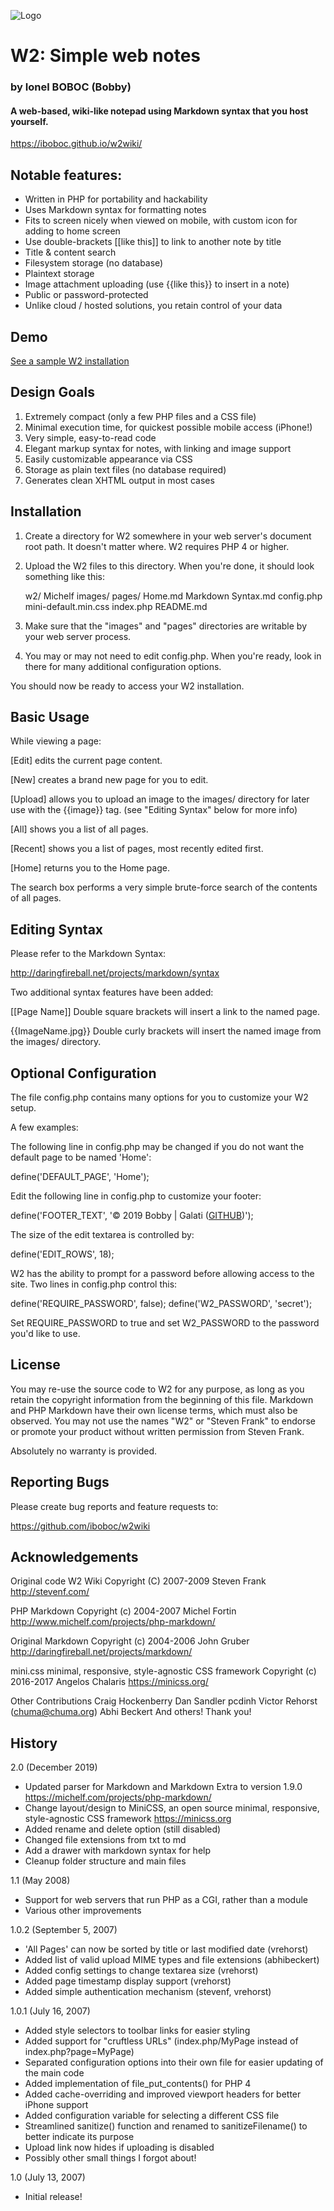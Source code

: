 ![Logo](https://github.com/iboboc/w2wiki/blob/master/icon.png "W2Wiki Logo")

# W2: Simple web notes
### by Ionel BOBOC (Bobby)
#### A web-based, wiki-like notepad using Markdown syntax that you host yourself.
<https://iboboc.github.io/w2wiki/>

## Notable features:

- Written in PHP for portability and hackability
- Uses Markdown syntax for formatting notes
- Fits to screen nicely when viewed on mobile, with custom icon for adding to home screen
- Use double-brackets [[like this]] to link to another note by title
- Title & content search
- Filesystem storage (no database)
- Plaintext storage
- Image attachment uploading (use {{like this}} to insert in a note)
- Public or password-protected 
- Unlike cloud / hosted solutions, you retain control of your data

## Demo

[See a sample W2 installation](http://boboc.net/w2demo/)

## Design Goals

1. Extremely compact (only a few PHP files and a CSS file)
2. Minimal execution time, for quickest possible mobile access (iPhone!)
3. Very simple, easy-to-read code
4. Elegant markup syntax for notes, with linking and image support
5. Easily customizable appearance via CSS
6. Storage as plain text files (no database required)
7. Generates clean XHTML output in most cases

## Installation

1. Create a directory for W2 somewhere in your web server's document root path.  It doesn't matter where.  W2 requires PHP 4 or higher.
   
2. Upload the W2 files to this directory.  When you're done, it should look something like this:
   
   w2/
       Michelf
       images/
       pages/
           Home.md
           Markdown Syntax.md
       config.php
       mini-default.min.css 
       index.php
       README.md
       
3. Make sure that the "images" and "pages" directories are writable by your web server process.
   
4. You may or may not need to edit config.php.  When you're ready, look in there for many additional configuration options.

You should now be ready to access your W2 installation.


## Basic Usage

While viewing a page:

  [Edit] edits the current page content.

  [New] creates a brand new page for you to edit.

  [Upload] allows you to upload an image to the images/ directory for later use with the {{image}} tag.  (see "Editing Syntax" below for more info)

  [All] shows you a list of all pages.
  
  [Recent] shows you a list of pages, most recently edited first.

  [Home] returns you to the Home page.

  The search box performs a very simple brute-force search of the contents of all pages.


## Editing Syntax

Please refer to the Markdown Syntax:

  <http://daringfireball.net/projects/markdown/syntax>

Two additional syntax features have been added:

  [[Page Name]] 
      Double square brackets will insert a link to the named page.
      
  {{ImageName.jpg}}
      Double curly brackets will insert the named image from the images/ directory.


## Optional Configuration

The file config.php contains many options for you to customize your W2 setup.

A few examples:

The following line in config.php may be changed if you do not want the default page to be named 'Home':

  define('DEFAULT_PAGE', 'Home');

Edit the following line in config.php to customize your footer:

  define('FOOTER_TEXT', '&copy; 2019 Bobby | Galati (<a href="https:\\github.com\iboboc\w2wiki">GITHUB</a>)');

The size of the edit textarea is controlled by:

  define('EDIT_ROWS', 18);

W2 has the ability to prompt for a password before allowing access to the
site.  Two lines in config.php control this:

  define('REQUIRE_PASSWORD', false);
  define('W2_PASSWORD', 'secret');

Set REQUIRE_PASSWORD to true and set W2_PASSWORD to the password you'd like
to use.


## License

You may re-use the source code to W2 for any purpose, as long as you retain 
the copyright information from the beginning of this file.  Markdown and PHP
Markdown have their own license terms, which must also be observed.  You may 
not use the names "W2" or "Steven Frank" to endorse or promote your product 
without written permission from Steven Frank.

Absolutely no warranty is provided.


## Reporting Bugs

Please create bug reports and feature requests to:

  <https://github.com/iboboc/w2wiki>


## Acknowledgements

Original code W2 Wiki
  Copyright (C) 2007-2009 Steven Frank 
  <http://stevenf.com/>

PHP Markdown
  Copyright (c) 2004-2007 Michel Fortin  
  <http://www.michelf.com/projects/php-markdown/>

Original Markdown
  Copyright (c) 2004-2006 John Gruber  
  <http://daringfireball.net/projects/markdown/>

mini.css minimal, responsive, style-agnostic CSS framework
  Copyright (c) 2016-2017 Angelos Chalaris
  <https://minicss.org/>

Other Contributions
  Craig Hockenberry
  Dan Sandler
  pcdinh
  Victor Rehorst (chuma@chuma.org)
  Abhi Beckert
  And others!  Thank you!
  
  
## History

2.0 (December 2019)

  - Updated parser for Markdown and Markdown Extra to version 1.9.0 https://michelf.com/projects/php-markdown/
  - Change layout/design to MiniCSS, an open source minimal, responsive, style-agnostic CSS framework https://minicss.org
  - Added rename and delete option (still disabled)
  - Changed file extensions from txt to md
  - Add a drawer with markdown syntax for help
  - Cleanup folder structure and main files


1.1 (May 2008)

  - Support for web servers that run PHP as a CGI, rather than a module
  - Various other improvements

1.0.2 (September 5, 2007)

  - 'All Pages' can now be sorted by title or last modified date (vrehorst)
  - Added list of valid upload MIME types and file extensions (abhibeckert)
  - Added config settings to change textarea size (vrehorst)
  - Added page timestamp display support (vrehorst)
  - Added simple authentication mechanism (stevenf, vrehorst)

1.0.1 (July 16, 2007)
  
  - Added style selectors to toolbar links for easier styling
  - Added support for "cruftless URLs" (index.php/MyPage instead 
    of index.php?page=MyPage)
  - Separated configuration options into their own file for
    easier updating of the main code
  - Added implementation of file_put_contents() for PHP 4
  - Added cache-overriding and improved viewport headers for 
    better iPhone support
  - Added configuration variable for selecting a different CSS file
  - Streamlined sanitize() function and renamed to sanitizeFilename()
    to better indicate its purpose
  - Upload link now hides if uploading is disabled
  - Possibly other small things I forgot about!

1.0 (July 13, 2007)

  - Initial release!


